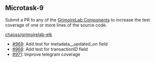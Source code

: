 ## Microtask-9

Submit a PR to any of the [GrimoireLab Components](https://github.com/chaoss/grimoirelab#grimoirelab-components) to increase the test coverage of one or more lines of the source code.

[chaoss/grimoirelab-elk](https://github.com/chaoss/grimoirelab-elk)

- [#969](https://github.com/chaoss/grimoirelab-elk/pull/969): Add test for metadata\_\_updated_on field
- [#968](https://github.com/chaoss/grimoirelab-elk/pull/968): Add test for transactionID field
- [#971](https://github.com/chaoss/grimoirelab-elk/pull/971): Improve telegram coverage
